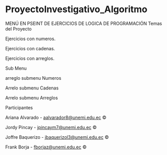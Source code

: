 # ProyectoInvestigativo_Algoritmo
MENÚ EN PSEINT DE EJERCICIOS DE LOGICA DE PROGRAMACIÓN 
Temas del Proyecto

Ejercicios con numeros.

Ejercicios con cadenas.

Ejercicios con arreglos.

Sub Menu

arreglo submenu Numeros

Arrelo submenu Cadenas

Arrelo submenu Arreglos

Participantes

Ariana Alvarado - aalvarador8@unemi.edu.ec ©

Jordy Pincay - jpincaym7@unemi.edu.ec ©

Joffre Baquerizo - jbaquerizol3@unemi.edu.ec ©

Frank Borja - fborjaz@unemi.edu.ec ©
